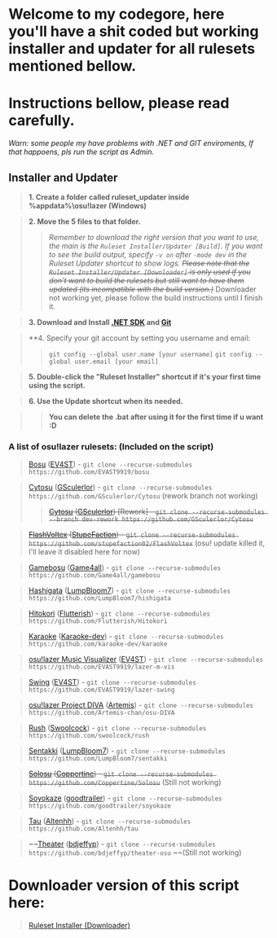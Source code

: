 # Welcome to my codegore, here you'll have a shit coded but working installer and updater for all rulesets mentioned bellow.
# Instructions bellow, please read carefully.

_Warn: some people my have problems with .NET and GIT enviroments, If that happoens, pls run the script as Admin._

## **Installer and Updater**
> **1. Create a folder called ruleset_updater inside %appdata%\osu!lazer (Windows)**

> **2. Move the 5 files to that folder.**
>> _Remember to download the right version that you want to use, the main is the `Ruleset Installer/Updater [Build]`. If you want to see the build output, specify `-v on` after `-mode dev` in the Ruleset Updater shortcut to show logs._
>> ~~_Please note that the `Ruleset Installer/Updater [Downloader]` is only used if you don't want to build the rulesets but still want to have them updated (its incompatible with the build version.)_~~ Downloader not working yet, please follow the build instructions until I finish it.

> **3. Download and Install [.NET SDK](https://dotnet.microsoft.com/download) and [Git](https://git-scm.com/downloads)**

> **4. Specify your git account by setting you username and email:
>> `git config --global user.name [your username]`
>> `git config --global user.email [your email]`

> **5. Double-click the "Ruleset Installer" shortcut if it's your first time using the script.**

> **6. Use the Update shortcut when its needed.**

>> **You can delete the .bat after using it for the first time if u want :D**


### A list of osu!lazer rulesets: (Included on the script)


> [Bosu](https://github.com/EVAST9919/bosu) ([EV4ST](https://github.com/EVAST9919)) - `git clone --recurse-submodules https://github.com/EVAST9919/bosu`

> [Cytosu]() ([GSculerlor](https://github.com/GSculerlor)) - `git clone --recurse-submodules https://github.com/GSculerlor/Cytosu` (rework branch not working)
>> ~~[Cytosu](https://github.com/GSculerlor/Cytosu/tree/dev-rework) ([GSculerlor](https://github.com/GSculerlor)) [Rework] - `git clone --recurse-submodules --branch dev-rework https://github.com/GSculerlor/Cytosu`~~

> ~~[FlashVoltex](https://github.com/stupefaction02/FlashVoltex) ([StupeFaction](https://github.com/stupefaction02)) - `git clone --recurse-submodules https://github.com/stupefaction02/FlashVoltex`~~ (osu! update killed it, I'll leave it disabled here for now)

> [Gamebosu](https://github.com/Game4all/gamebosu) ([Game4all](https://github.com/Game4all)) - `git clone --recurse-submodules https://github.com/Game4all/gamebosu`

> [Hashigata](https://github.com/LumpBloom7/hishigata) ([LumpBloom7](https://github.com/LumpBloom7)) - `git clone --recurse-submodules https://github.com/LumpBloom7/hishigata`

> [Hitokori](https://github.com/Flutterish/Hitokori) ([Flutterish](https://github.com/Flutterish)) - `git clone --recurse-submodules https://github.com/Flutterish/Hitokori`

> [Karaoke](https://github.com/karaoke-dev/karaoke) ([Karaoke-dev](https://github.com/karaoke-dev)) - `git clone --recurse-submodules https://github.com/karaoke-dev/karaoke`

> [osu!lazer Music Visualizer](https://github.com/EVAST9919/lazer-m-vis) ([EV4ST](https://github.com/EVAST9919)) - `git clone --recurse-submodules https://github.com/EVAST9919/lazer-m-vis`

> [Swing](https://github.com/EVAST9919/lazer-swing) ([EV4ST](https://github.com/EVAST9919)) - `git clone --recurse-submodules https://github.com/EVAST9919/lazer-swing`

> [osu!lazer Project DIVA](https://github.com/Artemis-chan/osu-DIVA) ([Artemis](https://github.com/Artemis-chan)) - `git clone --recurse-submodules https://github.com/Artemis-chan/osu-DIVA`

> [Rush](https://github.com/swoolcock/rush) ([Swoolcock](https://github.com/swoolcock)) - `git clone --recurse-submodules https://github.com/swoolcock/rush`

> [Sentakki](https://github.com/LumpBloom7/sentakki) ([LumpBloom7](https://github.com/LumpBloom7)) - `git clone --recurse-submodules https://github.com/LumpBloom7/sentakki`

> ~~[Solosu](https://github.com/Coppertine/Solosu) ([Coppertine](https://github.com/Coppertine)) - `git clone --recurse-submodules https://github.com/Coppertine/Solosu`~~ (Still not working)
 
> [Soyokaze](https://github.com/goodtrailer/soyokaze) ([goodtrailer](https://github.com/goodtrailer)) - `git clone --recurse-submodules https://github.com/goodtrailer/soyokaze`

> [Tau](https://github.com/Altenhh/tau) ([Altenhh](https://github.com/Altenhh)) - `git clone --recurse-submodules https://github.com/Altenhh/tau`

> ~~[Theater](https://github.com/bdjeffyp/theater-osu) ([bdjeffyp](https://github.com/bdjeffyp)) - `git clone --recurse-submodules https://github.com/bdjeffyp/theater-osu` ~~(Still not working)

# Downloader version of this script here:
> [Ruleset Installer (Downloader)](https://github.com/Hexality/osu-ruleset-installer)
